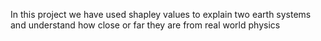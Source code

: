 In this project we have used shapley values to explain two earth systems and understand how close or far they are from real world physics
